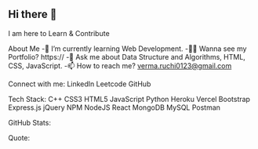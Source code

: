 ## Hi there 👋

<!--
**RuchiVerma2004/RuchiVerma2004** is a ✨ _special_ ✨ repository because its `README.md` (this file) appears on your GitHub profile.

Here are some ideas to get you started:

- 🔭 I’m currently working on ...
- 🌱 I’m currently learning ...
- 👯 I’m looking to collaborate on ...
- 🤔 I’m looking for help with ...
- 💬 Ask me about ...
- 📫 How to reach me: ...
- 😄 Pronouns: ...
- ⚡ Fun fact: ...
-->


I am here to Learn & Contribute

 About Me 
-🌱 I’m currently learning Web Development.
-👨‍💻 Wanna see my Portfolio? https://
-💬 Ask me about Data Structure and Algorithms, HTML, CSS, JavaScript.
-📫 How to reach me? verma.ruchi0123@gmail.com


 Connect with me:
LinkedIn Leetcode GitHub  

 Tech Stack:
C++ CSS3 HTML5 JavaScript Python Heroku Vercel Bootstrap Express.js jQuery NPM NodeJS React MongoDB MySQL Postman

 GitHub Stats:
    
 Quote:

